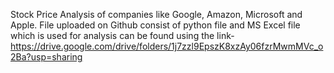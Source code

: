 Stock Price Analysis of companies like Google, Amazon, Microsoft and Apple. File uploaded on Github consist of python file and MS Excel file which is used for analysis can be found using the link-https://drive.google.com/drive/folders/1j7zzl9EpszK8xzAy06fzrMwmMVc_o2Ba?usp=sharing
